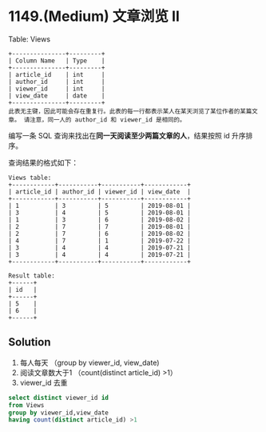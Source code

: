 # 1149.\(Medium\) 文章浏览 II

Table: Views

```text
+---------------+---------+
| Column Name   | Type    |
+---------------+---------+
| article_id    | int     |
| author_id     | int     |
| viewer_id     | int     |
| view_date     | date    |
+---------------+---------+
此表无主键，因此可能会存在重复行。此表的每一行都表示某人在某天浏览了某位作者的某篇文章。 请注意，同一人的 author_id 和 viewer_id 是相同的。
```

编写一条 SQL 查询来找出在**同一天阅读至少两篇文章的人**，结果按照 id 升序排序。

查询结果的格式如下：

```text
Views table:
+------------+-----------+-----------+------------+
| article_id | author_id | viewer_id | view_date  |
+------------+-----------+-----------+------------+
| 1          | 3         | 5         | 2019-08-01 |
| 3          | 4         | 5         | 2019-08-01 |
| 1          | 3         | 6         | 2019-08-02 |
| 2          | 7         | 7         | 2019-08-01 |
| 2          | 7         | 6         | 2019-08-02 |
| 4          | 7         | 1         | 2019-07-22 |
| 3          | 4         | 4         | 2019-07-21 |
| 3          | 4         | 4         | 2019-07-21 |
+------------+-----------+-----------+------------+

Result table:
+------+
| id   |
+------+
| 5    |
| 6    |
+------+
```

## Solution

1. 每人每天 （group by viewer\_id, view\_date\)
2. 阅读文章数大于1 （count\(distinct article\_id\) &gt;1）
3. viewer\_id 去重 

```sql
select distinct viewer_id id 
from Views
group by viewer_id,view_date
having count(distinct article_id) >1
```


